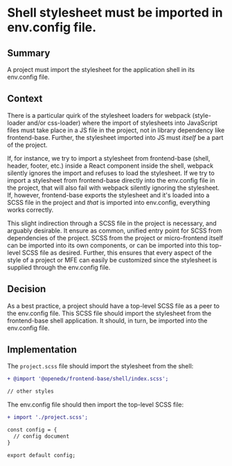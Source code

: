 # Shell stylesheet must be imported in env.config file.

## Summary

A project must import the stylesheet for the application shell in its env.config file.

## Context

There is a particular quirk of the stylesheet loaders for webpack (style-loader and/or css-loader) where the import of stylesheets into JavaScript files must take place in a JS file in the project, not in library dependency like frontend-base.  Further, the stylesheet imported into JS must _itself_ be a part of the project.

If, for instance, we try to import a stylesheet from frontend-base (shell, header, footer, etc.) inside a React component inside the shell, webpack silently ignores the import and refuses to load the stylesheet.  If we try to import a stylesheet from frontend-base directly into the env.config file in the project, that will also fail with webpack silently ignoring the stylesheet. If, however, frontend-base exports the stylesheet and it's loaded into a SCSS file in the project and _that_ is imported into env.config, everything works correctly.

This slight indirection through a SCSS file in the project is necessary, and arguably desirable.  It ensure as common, unified entry point for SCSS from dependencies of the project.  SCSS from the project or micro-frontend itself can be imported into its own components, or can be imported into this top-level SCSS file as desired.  Further, this ensures that every aspect of the style of a project or MFE can easily be customized since the stylesheet is supplied through the env.config file.

## Decision

As a best practice, a project should have a top-level SCSS file as a peer to the env.config file.  This SCSS file should import the stylesheet from the frontend-base shell application.  It should, in turn, be imported into the env.config file.

## Implementation

The `project.scss` file should import the stylesheet from the shell:

```diff
+ @import '@openedx/frontend-base/shell/index.scss';

// other styles
```

The env.config file should then import the top-level SCSS file:

```diff
+ import './project.scss';

const config = {
  // config document
}

export default config;
```
